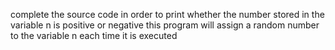 complete the source code in order to print whether the number stored in the variable n is positive or negative
 this program will assign a random number to the variable n each time it is executed
